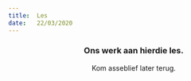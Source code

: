 ```yaml
---
title:  Les
date:   22/03/2020
---
```


### <center>Ons werk aan hierdie les.</center>
<center>Kom asseblief later terug.</center>